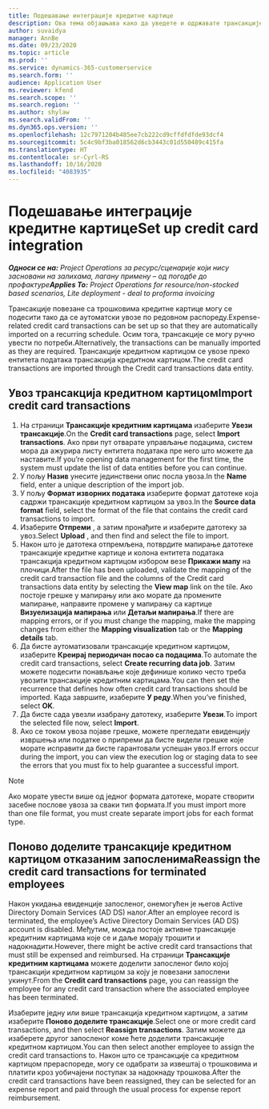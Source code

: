 ```yaml
---
title: Подешавање интеграције кредитне картице
description: Ова тема објашњава како да уведете и одржавате трансакције кредитне картице повезане са трошковима.
author: suvaidya
manager: AnnBe
ms.date: 09/23/2020
ms.topic: article
ms.prod: ''
ms.service: dynamics-365-customerservice
ms.search.form: ''
audience: Application User
ms.reviewer: kfend
ms.search.scope: ''
ms.search.region: ''
ms.author: shylaw
ms.search.validFrom: ''
ms.dyn365.ops.version: ''
ms.openlocfilehash: 12c7971204b485ee7cb222cd9cffdfdfde93dcf4
ms.sourcegitcommit: 5c4c9bf3ba018562d6cb3443c01d550489c415fa
ms.translationtype: HT
ms.contentlocale: sr-Cyrl-RS
ms.lasthandoff: 10/16/2020
ms.locfileid: "4083935"
---
```

# <a name="set-up-credit-card-integration"></a><span data-ttu-id="83771-103">Подешавање интеграције кредитне картице</span><span class="sxs-lookup"><span data-stu-id="83771-103">Set up credit card integration</span></span>

<span data-ttu-id="83771-104">_**Односи се на:** Project Operations за ресурс/сценарије који нису засновани на залихама, лагану примену – од погодбе до профактуре_</span><span class="sxs-lookup"><span data-stu-id="83771-104">_**Applies To:** Project Operations for resource/non-stocked based scenarios, Lite deployment - deal to proforma invoicing_</span></span>

<span data-ttu-id="83771-105">Трансакције повезане са трошковима кредитне картице могу се подесити тако да се аутоматски увозе по редовном распореду.</span><span class="sxs-lookup"><span data-stu-id="83771-105">Expense-related credit card transactions can be set up so that they are automatically imported on a recurring schedule.</span></span> <span data-ttu-id="83771-106">Осим тога, трансакције се могу ручно увести по потреби.</span><span class="sxs-lookup"><span data-stu-id="83771-106">Alternatively, the transactions can be manually imported as they are required.</span></span> <span data-ttu-id="83771-107">Трансакције кредитном картицом се увозе преко ентитета података трансакција кредитном картицом.</span><span class="sxs-lookup"><span data-stu-id="83771-107">The credit card transactions are imported through the Credit card transactions data entity.</span></span>

## <a name="import-credit-card-transactions"></a><span data-ttu-id="83771-108">Увоз трансакција кредитном картицом</span><span class="sxs-lookup"><span data-stu-id="83771-108">Import credit card transactions</span></span>

1. <span data-ttu-id="83771-109">На страници **Трансакције кредитним картицама** изаберите **Увези трансакције**.</span><span class="sxs-lookup"><span data-stu-id="83771-109">On the **Credit card transactions** page, select **Import transactions**.</span></span> <span data-ttu-id="83771-110">Ако први пут отварате управљање подацима, систем мора да ажурира листу ентитета података пре него што можете да наставите.</span><span class="sxs-lookup"><span data-stu-id="83771-110">If you’re opening data management for the first time, the system must update the list of data entities before you can continue.</span></span>
2. <span data-ttu-id="83771-111">У пољу **Назив** унесите јединствени опис посла увоза.</span><span class="sxs-lookup"><span data-stu-id="83771-111">In the **Name** field, enter a unique description of the import job.</span></span>
3. <span data-ttu-id="83771-112">У пољу **Формат изворних података** изаберите формат датотеке која садржи трансакције кредитном картицом за увоз.</span><span class="sxs-lookup"><span data-stu-id="83771-112">In the **Source data format** field, select the format of the file that contains the credit card transactions to import.</span></span>
4. <span data-ttu-id="83771-113">Изаберите **Отпреми** , а затим пронађите и изаберите датотеку за увоз.</span><span class="sxs-lookup"><span data-stu-id="83771-113">Select **Upload** , and then find and select the file to import.</span></span>
5. <span data-ttu-id="83771-114">Након што је датотека отпремљена, потврдите мапирање датотеке трансакције кредитне картице и колона ентитета података трансакција кредитном картицом избором везе **Прикажи мапу** на плочици.</span><span class="sxs-lookup"><span data-stu-id="83771-114">After the file has been uploaded, validate the mapping of the credit card transaction file and the columns of the Credit card transactions data entity by selecting the **View map** link on the tile.</span></span> <span data-ttu-id="83771-115">Ако постоје грешке у мапирању или ако морате да промените мапирање, направите промене у мапирању са картице **Визуелизација мапирања** или **Детаљи мапирања**.</span><span class="sxs-lookup"><span data-stu-id="83771-115">If there are mapping errors, or if you must change the mapping, make the mapping changes from either the **Mapping visualization** tab or the **Mapping details** tab.</span></span>
6. <span data-ttu-id="83771-116">Да бисте аутоматизовали трансакције кредитном картицом, изаберите **Креирај периодичан посао са подацима**.</span><span class="sxs-lookup"><span data-stu-id="83771-116">To automate the credit card transactions, select **Create recurring data job**.</span></span> <span data-ttu-id="83771-117">Затим можете подесити понављање које дефинише колико често треба увозити трансакције кредитним картицама.</span><span class="sxs-lookup"><span data-stu-id="83771-117">You can then set the recurrence that defines how often credit card transactions should be imported.</span></span> <span data-ttu-id="83771-118">Када завршите, изаберите **У реду**.</span><span class="sxs-lookup"><span data-stu-id="83771-118">When you’ve finished, select **OK**.</span></span>
7. <span data-ttu-id="83771-119">Да бисте сада увезли изабрану датотеку, изаберите **Увези**.</span><span class="sxs-lookup"><span data-stu-id="83771-119">To import the selected file now, select **Import**.</span></span>
8. <span data-ttu-id="83771-120">Ако се током увоза појаве грешке, можете прегледати евиденцију извршења или податке о припреми да бисте видели грешке које морате исправити да бисте гарантовали успешан увоз.</span><span class="sxs-lookup"><span data-stu-id="83771-120">If errors occur during the import, you can view the execution log or staging data to see the errors that you must fix to help guarantee a successful import.</span></span>

> [!NOTE]
> <span data-ttu-id="83771-121">Ако морате увести више од једног формата датотеке, морате створити засебне послове увоза за сваки тип формата.</span><span class="sxs-lookup"><span data-stu-id="83771-121">If you must import more than one file format, you must create separate import jobs for each format type.</span></span>

## <a name="reassign-the-credit-card-transactions-for-terminated-employees"></a><span data-ttu-id="83771-122">Поново доделите трансакције кредитном картицом отказаним запосленима</span><span class="sxs-lookup"><span data-stu-id="83771-122">Reassign the credit card transactions for terminated employees</span></span>

<span data-ttu-id="83771-123">Након укидања евиденције запосленог, онемогућен је његов Active Directory Domain Services (AD DS) налог.</span><span class="sxs-lookup"><span data-stu-id="83771-123">After an employee record is terminated, the employee’s Active Directory Domain Services (AD DS) account is disabled.</span></span> <span data-ttu-id="83771-124">Међутим, можда постоје активне трансакције кредитним картицама које се и даље морају трошити и надокнадити.</span><span class="sxs-lookup"><span data-stu-id="83771-124">However, there might be active credit card transactions that must still be expensed and reimbursed.</span></span> <span data-ttu-id="83771-125">На страници **Трансакције кредитним картицама** можете доделити запосленог било којој трансакцији кредитном картицом за коју је повезани запослени укинут.</span><span class="sxs-lookup"><span data-stu-id="83771-125">From the **Credit card transactions** page, you can reassign the employee for any credit card transaction where the associated employee has been terminated.</span></span>

<span data-ttu-id="83771-126">Изаберите једну или више трансакција кредитном картицом, а затим изаберите **Поново доделите трансакције**.</span><span class="sxs-lookup"><span data-stu-id="83771-126">Select one or more credit card transactions, and then select **Reassign transactions**.</span></span> <span data-ttu-id="83771-127">Затим можете да изаберете другог запосленог коме ћете доделити трансакције кредитном картицом.</span><span class="sxs-lookup"><span data-stu-id="83771-127">You can then select another employee to assign the credit card transactions to.</span></span> <span data-ttu-id="83771-128">Након што се трансакције са кредитном картицом прераспореде, могу се одабрати за извештај о трошковима и платити кроз уобичајени поступак за надокнаду трошкова.</span><span class="sxs-lookup"><span data-stu-id="83771-128">After the credit card transactions have been reassigned, they can be selected for an expense report and paid through the usual process for expense report reimbursement.</span></span>
